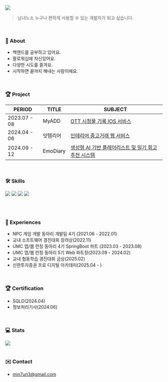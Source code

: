 
<img src="https://capsule-render.vercel.app/api?type=soft&color=B9E0FD&height=90&text=hi!%20i'm%20minseon&fontSize=35&fontAlign=16">

> 남녀노소 누구나 편하게 사용할 수 있는 개발자가 되고 싶습니다.

<br/>

### 🚀 About 
- 백엔드를 공부하고 있어요.
- 팔로워십에 자신있어요.
- 다양한 시도를 즐겨요.
- 시작하면 끝까지 해내는 사람이에요.

<br/>

### 🏆 Project  
| PERIOD | TITLE | SUBJECT |
| ------- | ------- | -------|
| 2023.07 - 08 | MyADD | [OTT 시청물 기록 IOS 서비스](https://github.com/my-ADD/myADD-server) |
| 2024.04 - 06 | 잇템리어 |  [인테리어 중고거래 웹 서비스](https://github.com/jiminseon/Itemrier_springBoot) | 
| 2024.09 - 12 | EmoDiary | [생성형 AI 기반 플레이리스트 및 일기 회고 추천 시스템](https://github.com/jiminseon/AI_RecommenderSystem) |

<br/>

### 🛠️ Skills
<div>
<img src="https://img.shields.io/badge/Spring-6DB33F?style=flat&logo=spring&logoColor=white">
<img src="https://img.shields.io/badge/Java-ED8B00?style=flat&logo=openjdk&logoColor=white">
<img src="https://img.shields.io/badge/C-00599C?style=flat&logo=c&logoColor=white">
<img src="https://img.shields.io/badge/Python-14354C?style=flat&logo=python&logoColor=white">

<br/><br/>

### 🕺 Experiences
- NPC 게임 개발 동아리 개발팀 4기 (2021.06 - 2022.01)
- 교내 소프트웨어 경진대회 장려상(2022.11)
- UMC 앱/웹 런칭 동아리 4기 SpringBoot 파트 (2023.03 - 2023.08)
- UMC 앱/웹 런칭 동아리 5기 Web 파트장(2023.09 - 2024.02)
- 교내 협동학습 경진대회 금상(2025.02)
- 신한투자증권 프로 디지털 아카데미(2025.04 - )
  
<br/>

### 🏆 Certification
- SQLD(2024.04)
- 정보처리기사(2024.06)

<br/>

### 💻 Stats
<div style="text-align: left;"> 
      <img src="https://github-readme-stats.vercel.app/api?username=jiminseon&bg_color=180,ffffff,00000000&title_color=B9E0FD&text_color=B9E0FD"/> 
</div>

<br/>

### ✉️ Contact

- min7un3@gmail.com

